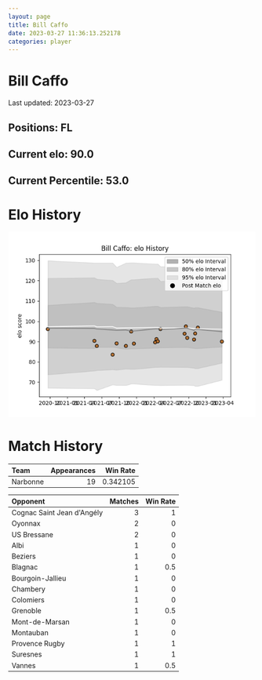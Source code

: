 ```yaml
---  
layout: page  
title: Bill Caffo  
date: 2023-03-27 11:36:13.252178  
categories: player  
---
```

# Bill Caffo


Last updated: 2023-03-27
## Positions: FL

## Current elo: 90.0

## Current Percentile: 53.0

# Elo History


![elo history](history_BillCaffo.png)
# Match History


| Team     |   Appearances |   Win Rate |
|:---------|--------------:|-----------:|
| Narbonne |            19 |   0.342105 |

| Opponent                   |   Matches |   Win Rate |
|:---------------------------|----------:|-----------:|
| Cognac Saint Jean d'Angély |         3 |        1   |
| Oyonnax                    |         2 |        0   |
| US Bressane                |         2 |        0   |
| Albi                       |         1 |        0   |
| Beziers                    |         1 |        0   |
| Blagnac                    |         1 |        0.5 |
| Bourgoin-Jallieu           |         1 |        0   |
| Chambery                   |         1 |        0   |
| Colomiers                  |         1 |        0   |
| Grenoble                   |         1 |        0.5 |
| Mont-de-Marsan             |         1 |        0   |
| Montauban                  |         1 |        0   |
| Provence Rugby             |         1 |        1   |
| Suresnes                   |         1 |        1   |
| Vannes                     |         1 |        0.5 |
